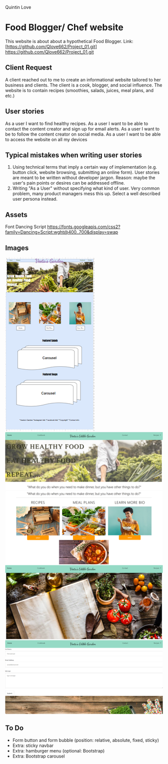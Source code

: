 Quintin Love
# Food Blogger/ Chef website

This website is about about a hypothetical Food Blogger.
Link: [https://github.com/Qlove662/Project_01.git] https://github.com/Qlove662/Project_01.git


## Client Request

A client reached out to me to create an informational website tailored to her business and 
clients. The client is a cook, blogger, and social influence. The website is to contain recipes
(smoothies, salads, juices, meal plans, and etc.)


## User stories

As a user I want to find healthy recipes.
As a user I want to be able to contact the content creator and sign up for email alerts.
As a user I want to be to follow the content creator on social media.
As a user I want to be able to access the website on all my devices

## Typical mistakes when writing user stories

1. Using technical terms that imply a certain way of implementation (e.g. button click, website browsing, submitting an online form). User stories are meant to be written without developer jargon. Reason: maybe the user's pain points or desires can be addressed offline.
2. Writing "As a User" without specifying what kind of user. Very common problem, many product managers mess this up. Select a well described user persona instead. 


## Assets
Font Dancing Script https://fonts.googleapis.com/css2?family=Dancing+Script:wght@400..700&display=swap



## Images
![Wireframe](<Veetas_ Garden_Wireframe.png>)
![Homepage](<Screenshot_Veetas01.png>)
![Homepage02](<Screenshot_Veetas02.png>)
![Cookbook page](<Screenshot_Cookbook01.png>)
![Contact page](<Screenshot_Contacts01.png>)

## To Do

- Form button and form bubble (position: relative, absolute, fixed, sticky)
- Extra: sticky navbar 
- Extra: hamburger menu (optional: Bootstrap)
- Extra: Bootstrap carousel